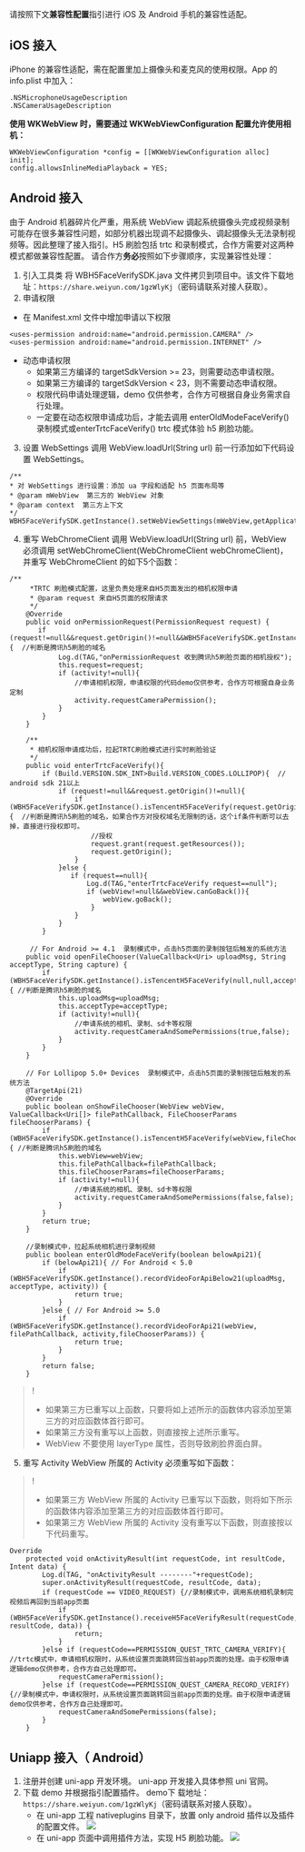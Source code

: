 请按照下文**兼容性配置**指引进行 iOS 及 Android 手机的兼容性适配。

## iOS 接入
iPhone 的兼容性适配，需在配置里加上摄像头和麦克风的使用权限。App 的 info.plist 中加入：
```
.NSMicrophoneUsageDescription  
.NSCameraUsageDescription
```
**使用 WKWebView 时，需要通过 WKWebViewConfiguration 配置允许使用相机：**
```
WKWebViewConfiguration *config = [[WKWebViewConfiguration alloc] init];
config.allowsInlineMediaPlayback = YES;
```
 
## Android 接入
由于 Android 机器碎片化严重，用系统 WebView 调起系统摄像头完成视频录制可能存在很多兼容性问题，如部分机器出现调不起摄像头、调起摄像头无法录制视频等。因此整理了接入指引。H5 刷脸包括 trtc 和录制模式，合作方需要对这两种模式都做兼容性配置。
请合作方**务必**按照如下步骤顺序，实现兼容性处理：
1. 引入工具类
将 WBH5FaceVerifySDK.java 文件拷贝到项目中。该文件下载地址：`https://share.weiyun.com/1gzWlyKj`（密码请联系对接人获取）。
2. 申请权限
 - 在 Manifest.xml 文件中增加申请以下权限
```
<uses-permission android:name="android.permission.CAMERA" />
<uses-permission android:name="android.permission.INTERNET" />
```
 - 动态申请权限
    - 如果第三方编译的 targetSdkVersion >= 23，则需要动态申请权限。
    - 如果第三方编译的 targetSdkVersion < 23，则不需要动态申请权限。
    - 权限代码申请处理逻辑，demo 仅供参考，合作方可根据自身业务需求自行处理。
    - 一定要在动态权限申请成功后，才能去调用 enterOldModeFaceVerify() 录制模式或enterTrtcFaceVerify() trtc 模式体验 h5 刷脸功能。
3. 设置 WebSettings
 调用 WebView.loadUrl(String url) 前一行添加如下代码设置 WebSettings。
```
/**
* 对 WebSettings 进行设置：添加 ua 字段和适配 h5 页面布局等
* @param mWebView  第三方的 WebView 对象
* @param context  第三方上下文
*/
WBH5FaceVerifySDK.getInstance().setWebViewSettings(mWebView,getApplicationContext());
```
4. 重写 WebChromeClient
调用 WebView.loadUrl(String url) 前，WebView 必须调用 setWebChromeClient(WebChromeClient webChromeClient)，并重写 WebChromeClient 的如下5个函数：
```
/**
     *TRTC 刷脸模式配置，这里负责处理来自H5页面发出的相机权限申请
     * @param request 来自H5页面的权限请求
     */
    @Override
    public void onPermissionRequest(PermissionRequest request) {
       if (request!=null&&request.getOrigin()!=null&&WBH5FaceVerifySDK.getInstance().isTencentH5FaceVerify(request.getOrigin().toString())){  //判断是腾讯h5刷脸的域名
            Log.d(TAG,"onPermissionRequest 收到腾讯h5刷脸页面的相机授权");
            this.request=request;
            if (activity!=null){ 
				//申请相机权限，申请权限的代码demo仅供参考，合作方可根据自身业务定制
                activity.requestCameraPermission();
            }
        }
    }

    /**
     * 相机权限申请成功后，拉起TRTC刷脸模式进行实时刷脸验证
     */
	public void enterTrtcFaceVerify(){
		if (Build.VERSION.SDK_INT>Build.VERSION_CODES.LOLLIPOP){  // android sdk 21以上
			if (request!=null&&request.getOrigin()!=null){
				if (WBH5FaceVerifySDK.getInstance().isTencentH5FaceVerify(request.getOrigin().toString())){  //判断是腾讯h5刷脸的域名，如果合作方对授权域名无限制的话，这个if条件判断可以去掉，直接进行授权即可。
                    //授权
                    request.grant(request.getResources());
                    request.getOrigin();
				}
			}else {
               if (request==null){
                   Log.d(TAG,"enterTrtcFaceVerify request==null");
                   if (webView!=null&&webView.canGoBack()){
                       webView.goBack();
                    }
                }
			}
        }                           

     // For Android >= 4.1  录制模式中，点击h5页面的录制按钮后触发的系统方法
    public void openFileChooser(ValueCallback<Uri> uploadMsg, String acceptType, String capture) {
        if (WBH5FaceVerifySDK.getInstance().isTencentH5FaceVerify(null,null,acceptType)){ //判断是腾讯h5刷脸的域名
            this.uploadMsg=uploadMsg;
            this.acceptType=acceptType;
            if (activity!=null){ 
                //申请系统的相机、录制、sd卡等权限
                activity.requestCameraAndSomePermissions(true,false);
            }
        }
    }

    // For Lollipop 5.0+ Devices  录制模式中，点击h5页面的录制按钮后触发的系统方法
    @TargetApi(21)
    @Override
	public boolean onShowFileChooser(WebView webView, ValueCallback<Uri[]> filePathCallback, FileChooserParams fileChooserParams) {
        if (WBH5FaceVerifySDK.getInstance().isTencentH5FaceVerify(webView,fileChooserParams,null)){ //判断是腾讯h5刷脸的域名
            this.webView=webView;
            this.filePathCallback=filePathCallback;
            this.fileChooserParams=fileChooserParams;
            if (activity!=null){
				//申请系统的相机、录制、sd卡等权限
                activity.requestCameraAndSomePermissions(false,false);
            }
		}
        return true;   
	}
	
    //录制模式中，拉起系统相机进行录制视频
    public boolean enterOldModeFaceVerify(boolean belowApi21){
        if (belowApi21){ // For Android < 5.0
            if (WBH5FaceVerifySDK.getInstance().recordVideoForApiBelow21(uploadMsg, acceptType, activity)) {
                return true;
            }
        }else { // For Android >= 5.0
            if (WBH5FaceVerifySDK.getInstance().recordVideoForApi21(webView, filePathCallback, activity,fileChooserParams)) {
                return true;
            }
        }
        return false;
    }
```
>! 
>- 如果第三方已重写以上函数，只要将如上述所示的函数体内容添加至第三方的对应函数体首行即可。
>- 如果第三方没有重写以上函数，则直接按上述所示重写。
>- WebView 不要使用 layerType 属性，否则导致刷脸界面白屏。
>

5. 重写 Activity
 WebView 所属的 Activity 必须重写如下函数：
>!
>- 如果第三方 WebView 所属的 Activity 已重写以下函数，则将如下所示的函数体内容添加至第三方的对应函数体首行即可。
>- 如果第三方 WebView 所属的 Activity 没有重写以下函数，则直接按以下代码重写。
>
```
Override
    protected void onActivityResult(int requestCode, int resultCode, Intent data) {
        Log.d(TAG, "onActivityResult --------"+requestCode);
        super.onActivityResult(requestCode, resultCode, data);
        if (requestCode == VIDEO_REQUEST) {//录制模式中，调用系统相机录制完视频后再回到当前app页面
            if (WBH5FaceVerifySDK.getInstance().receiveH5FaceVerifyResult(requestCode, resultCode, data)) {
                return;
            }
        }else if (requestCode==PERMISSION_QUEST_TRTC_CAMERA_VERIFY){ //trtc模式中，申请相机权限时，从系统设置页面跳转回当前app页面的处理。由于权限申请逻辑demo仅供参考，合作方自己处理即可。
            requestCameraPermission();
        }else if (requestCode==PERMISSION_QUEST_CAMERA_RECORD_VERIFY){//录制模式中，申请权限时，从系统设置页面跳转回当前app页面的处理。由于权限申请逻辑demo仅供参考，合作方自己处理即可。
            requestCameraAndSomePermissions(false);
        }
    }
```

## Uniapp 接入（ Android）
1. 注册并创建 uni-app 开发环境。
uni-app 开发接⼊具体参照 uni 官⽹。
2.  下载 demo 并根据指引配置插件。
demo下 载地址：`https://share.weiyun.com/1gzWlyKj`（密码请联系对接人获取）。
	- 在 uni-app 工程 nativeplugins 目录下，放置 only android 插件以及插件的配置文件。
![](https://qcloudimg.tencent-cloud.cn/raw/d26716aaa71de828371857a203ce3c3b.png)
	- 在 uni-app 页面中调用插件方法，实现 H5 刷脸功能。
![](https://qcloudimg.tencent-cloud.cn/raw/aeb84ddf84f2806cb3e005fa88171fae.png)


